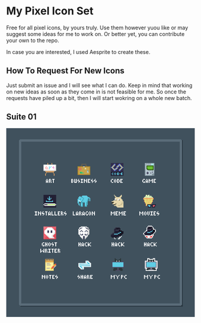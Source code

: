 # My Pixel Icon Set

Free for all pixel icons, by yours truly. Use them however yuou like or may suggest some ideas for me to work on. Or better yet, you can contribute your own to the repo.

In case you are interested, I used Aesprite to create these.

## How To Request For New Icons

Just submit an issue and I will see what I can do. Keep in mind that working on new ideas as soon as they come in is not feasible for me. So once the requests have piled up a bit,  then I will start wokring on a whole new batch.

## Suite 01

![suite 01](./docs/showcase-01.png)